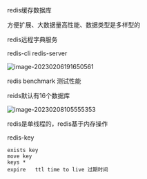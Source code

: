 redis缓存数据库

方便扩展、大数据量高性能、数据类型是多样型的

redis远程字典服务

redis-cli    redis-server

![image-20230206191650561](C:\Users\hp\AppData\Roaming\Typora\typora-user-images\image-20230206191650561.png)

redis benchmark 测试性能

reids默认有16个数据库

![image-20230208105555353](C:\Users\hp\AppData\Roaming\Typora\typora-user-images\image-20230208105555353.png)

redis是单线程的，redis基于内存操作

redis-key

```shell
exists key
move key
keys *
expire   ttl time to live 过期时间
```

